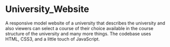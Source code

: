 # University_Website

A responsive model website of a university that describes the university and also viewers can select a course of their choice available in the course structure of the university and many more things. The codebase uses HTML, CSS3, and a little touch of JavaScript.
